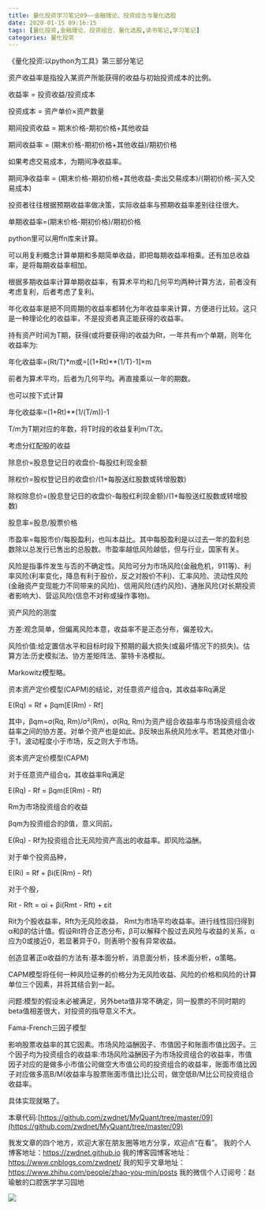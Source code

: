 ```yaml
---
title: 量化投资学习笔记09——金融理论、投资组合与量化选股
date: 2020-01-15 09:16:15
tags: [量化投资,金融理论、投资组合、量化选股,读书笔记,学习笔记]
categories: 量化投资
---
```


《量化投资:以python为工具》第三部分笔记

资产收益率是指投入某资产所能获得的收益与初始投资成本的比例。

收益率 = 投资收益/投资成本

投资成本 = 资产单价×资产数量

期间投资收益 = 期末价格-期初价格+其他收益

期间收益率 = (期末价格-期初价格+其他收益)/期初价格

如果考虑交易成本，为期间净收益率。

期间净收益率 = (期末价格-期初价格+其他收益-卖出交易成本)/(期初价格-买入交易成本)

投资者往往根据预期收益率做决策，实际收益率与预期收益率差别往往很大。

单期收益率=(期末价格-期初价格)/期初价格

python里可以用ffn库来计算。

可以用复利概念计算单期和多期简单收益，即把每期收益率相乘。还有加总收益率，是将每期收益率相加。

根据多期收益率计算单期收益率，有算术平均和几何平均两种计算方法，前者没有考虑复利，后者考虑了复利。

年化收益率是把不同周期的收益率都转化为年收益率来计算，方便进行比较。这只是一种理论化的收益率，不是投资者真正能获得的收益率。

持有资产时间为T期，获得(或将要获得)的收益为Rt，一年共有m个单期，则年化收益率为:

年化收益率=(Rt/T)*m或=[(1+Rt)**(1/T)-1]×m

前者为算术平均，后者为几何平均。再直接乘以一年的期数。

也可以按下式计算

年化收益率=(1+Rt)**(1/(T/m))-1

T/m为T期对应的年数，将T时段的收益复利m/T次。

考虑分红配股的收益

除息价=股息登记日的收盘价-每股红利现金额

除权价=股权登记日的收盘价/(1+每股送红股数或转增股数)

除权除息价=(股息登记日的收盘价-每股红利现金额)/(1+每股送红股数或转增股数)

股息率=股息/股票价格

市盈率=每股市价/每股盈利，也叫本益比。其中每股盈利是以过去一年的盈利总数除以总发行已售出的总股数。市盈率越低风险越低，但与行业，国家有关。

风险是指事件发生与否的不确定性。风险可分为市场风险(金融危机，911等)、利率风险(利率变化，降息有利于股价，反之对股价不利)、汇率风险、流动性风险(金融资产变现能力不同带来的风险)、信用风险(违约风险)、通胀风险(对长期投资者影响大)、营运风险(信息不对称或操作事物)。

资产风险的测度

方差:观念简单，但偏离风险本意，收益率不是正态分布，偏差较大。

风险价值:给定置信水平和目标时段下预期的最大损失(或最坏情况下的损失)。估算方法:历史模拟法、协方差矩阵法、蒙特卡洛模拟。

Markowitz模型略。

资本资产定价模型(CAPM)的结论，对任意资产组合q，其收益率Rq满足

E(Rq) = Rf + βqm[E(Rm) - Rf]

其中，βqm=σ(Rq, Rm)/σ²(Rm)，σ(Rq, Rm)为资产组合收益率与市场投资组合收益率之间的协方差。对单个资产也是如此。β反映出系统风险水平。若其绝对值小于1，波动程度小于市场，反之则大于市场。

资本资产定价模型(CAPM)

对于任意资产组合q，其收益率Rq满足

E(Rq) - Rf = βqm(E(Rm) - Rf)

Rm为市场投资组合的收益

βqm为投资组合的β值，意义同前。

E(Rq) - Rf为投资组合比无风险资产高出的收益率。即风险溢酬。

对于单个投资品种，

E(Ri) = Rf + βi(E(Rm) - Rf)

对于个股，

Rit - Rft = αi + βi(Rmt - Rft) + εit

Rit为个股收益率，Rft为无风险收益， Rmt为市场平均收益率。进行线性回归得到α和β的估计值。假设Rit符合正态分布，β可以解释个股过去风险与收益的关系，α应为0或接近0，若显著异于0，则表明个股有异常收益。

创造显著正α收益的方法有:基本面分析，消息面分析，技术面分析，α策略。

CAPM模型将任何一种风险证券的价格分为无风险收益、风险的价格和风险的计算单位三个因素，并将其结合到一起。

问题:模型的假设未必被满足，另外beta值非常不确定，同一股票的不同时期的beta值相差很大，对投资的指导意义不大。

Fama-French三因子模型

影响股票收益率的其它因素。市场风险溢酬因子、市值因子和账面市值比因子。三个因子均为投资组合的收益率:市场风险溢酬因子为市场投资组合的收益率，市值因子对应的是做多小市值公司做空大市值公司的投资组合的收益率，账面市值比因子对应做多高B/M(收益率与股票账面市值比)比公司，做空低B/M比公司投资组合收益率。

具体实现就略了。

本章代码:[https://github.com/zwdnet/MyQuant/tree/master/09](https://github.com/zwdnet/MyQuant/tree/master/09)



我发文章的四个地方，欢迎大家在朋友圈等地方分享，欢迎点“在看”。
我的个人博客地址：https://zwdnet.github.io
我的博客园博客地址： https://www.cnblogs.com/zwdnet/
我的知乎文章地址： https://www.zhihu.com/people/zhao-you-min/posts
我的微信个人订阅号：赵瑜敏的口腔医学学习园地

![](https://zymblog-1258069789.cos.ap-chengdu.myqcloud.com/other/wx.jpg)